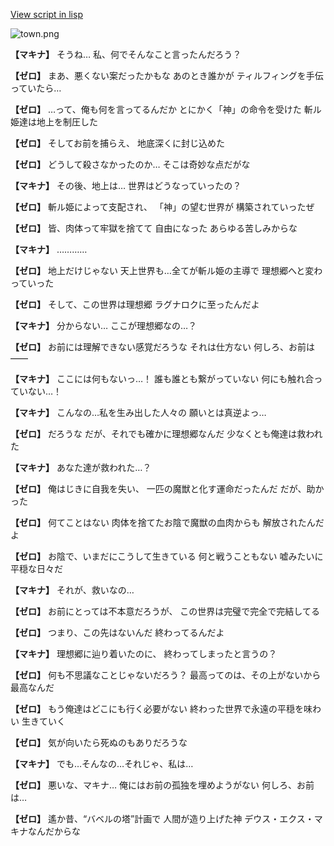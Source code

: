 [View script in lisp](../scripts/110140440.txt)

![town.png](../images/backgrounds/town.png)

**【マキナ】**
そうね…
私、何でそんなこと言ったんだろう？

**【ゼロ】**
まあ、悪くない案だったかもな
あのとき誰かが
ティルフィングを手伝っていたら…

**【ゼロ】**
…って、俺も何を言ってるんだか
とにかく「神」の命令を受けた
斬ル姫達は地上を制圧した

**【ゼロ】**
そしてお前を捕らえ、
地底深くに封じ込めた

**【ゼロ】**
どうして殺さなかったのか…
そこは奇妙な点だがな

**【マキナ】**
その後、地上は…
世界はどうなっていったの？

**【ゼロ】**
斬ル姫によって支配され、
「神」の望む世界が
構築されていったぜ

**【ゼロ】**
皆、肉体って牢獄を捨てて
自由になった
あらゆる苦しみからな

**【マキナ】**
…………

**【ゼロ】**
地上だけじゃない
天上世界も…全てが斬ル姫の主導で
理想郷へと変わっていった

**【ゼロ】**
そして、この世界は理想郷
ラグナロクに至ったんだよ

**【マキナ】**
分からない…
ここが理想郷なの…？

**【ゼロ】**
お前には理解できない感覚だろうな
それは仕方ない
何しろ、お前は――

**【マキナ】**
ここには何もないっ…！
誰も誰とも繋がっていない
何にも触れ合っていない…！

**【マキナ】**
こんなの…私を生み出した人々の
願いとは真逆よっ…

**【ゼロ】**
だろうな
だが、それでも確かに理想郷なんだ
少なくとも俺達は救われた

**【マキナ】**
あなた達が救われた…？

**【ゼロ】**
俺はじきに自我を失い、
一匹の魔獣と化す運命だったんだ
だが、助かった

**【ゼロ】**
何てことはない
肉体を捨てたお陰で魔獣の血肉からも
解放されたんだよ

**【ゼロ】**
お陰で、いまだにこうして生きている
何と戦うこともない
嘘みたいに平穏な日々だ

**【マキナ】**
それが、救いなの…

**【ゼロ】**
お前にとっては不本意だろうが、
この世界は完璧で完全で完結してる

**【ゼロ】**
つまり、この先はないんだ
終わってるんだよ

**【マキナ】**
理想郷に辿り着いたのに、
終わってしまったと言うの？

**【ゼロ】**
何も不思議なことじゃないだろう？
最高ってのは、その上がないから
最高なんだ

**【ゼロ】**
もう俺達はどこにも行く必要がない
終わった世界で永遠の平穏を味わい
生きていく

**【ゼロ】**
気が向いたら死ぬのもありだろうな

**【マキナ】**
でも…そんなの…それじゃ、私は…

**【ゼロ】**
悪いな、マキナ…
俺にはお前の孤独を埋めようがない
何しろ、お前は…

**【ゼロ】**
遙か昔、“バベルの塔”計画で
人間が造り上げた神
デウス・エクス・マキナなんだからな